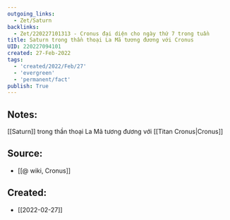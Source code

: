 ```yaml
---
outgoing_links:
  - Zet/Saturn
backlinks:
  - Zet/220227101313 - Cronus đại diện cho ngày thứ 7 trong tuần
title: Saturn trong thần thoại La Mã tương đương với Cronus
UID: 220227094101
created: 27-Feb-2022
tags:
  - 'created/2022/Feb/27'
  - 'evergreen'
  - 'permanent/fact'
publish: True
---
```

## Notes:
[[Saturn]] trong thần thoại La Mã tương đương với [[Titan Cronus|Cronus]]

## Source:
- [[@ wiki, Cronus]]
## Created:
- [[2022-02-27]]
